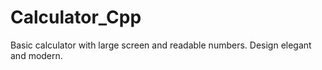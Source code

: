 # Calculator_Cpp
 Basic calculator with large screen and readable numbers. Design elegant and modern.
